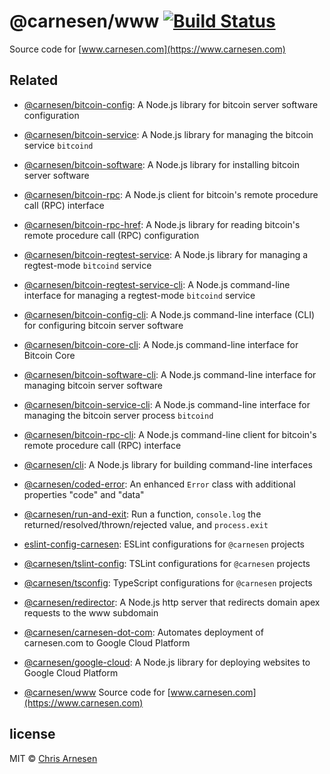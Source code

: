 # @carnesen/www [![Build Status](https://travis-ci.org/carnesen/www.svg?branch=master)](https://travis-ci.org/carnesen/www)

Source code for [www.carnesen.com](https://www.carnesen.com)

## Related
- [@carnesen/bitcoin-config](https://github.com/carnesen/bitcoin-config): A Node.js library for bitcoin server software configuration

- [@carnesen/bitcoin-service](https://github.com/carnesen/bitcoin-service): A Node.js library for managing the bitcoin service `bitcoind`

- [@carnesen/bitcoin-software](https://github.com/carnesen/bitcoin-software): A Node.js library for installing bitcoin server software

- [@carnesen/bitcoin-rpc](https://github.com/carnesen/bitcoin-rpc): A Node.js client for bitcoin's remote procedure call (RPC) interface

- [@carnesen/bitcoin-rpc-href](https://github.com/carnesen/bitcoin-rpc-href): A Node.js library for reading bitcoin's remote procedure call (RPC) configuration

- [@carnesen/bitcoin-regtest-service](https://github.com/carnesen/bitcoin-regtest-service): A Node.js library for managing a regtest-mode `bitcoind` service

- [@carnesen/bitcoin-regtest-service-cli](https://github.com/carnesen/bitcoin-regtest-service-cli): A Node.js command-line interface for managing a regtest-mode `bitcoind` service

- [@carnesen/bitcoin-config-cli](https://github.com/carnesen/bitcoin-core): A Node.js command-line interface (CLI) for configuring bitcoin server software

- [@carnesen/bitcoin-core-cli](https://github.com/carnesen/bitcoin-core-cli): A Node.js command-line interface for Bitcoin Core

- [@carnesen/bitcoin-software-cli](https://github.com/carnesen/bitcoin-software-cli): A Node.js command-line interface for managing bitcoin server software

- [@carnesen/bitcoin-service-cli](https://github.com/carnesen/bitcoin-service-cli): A Node.js command-line interface for managing the bitcoin server process `bitcoind`

- [@carnesen/bitcoin-rpc-cli](https://github.com/carnesen/bitcoin-rpc): A Node.js command-line client for bitcoin's remote procedure call (RPC) interface

- [@carnesen/cli](https://github.com/carnesen/cli): A Node.js library for building command-line interfaces

- [@carnesen/coded-error](https://github.com/carnesen/coded-error): An enhanced `Error` class with additional properties "code" and "data"

- [@carnesen/run-and-exit](https://github.com/carnesen/run-and-exit): Run a function, `console.log` the returned/resolved/thrown/rejected value, and `process.exit`

- [eslint-config-carnesen](https://github.com/carnesen/eslint-config-carnesen): ESLint configurations for `@carnesen` projects

- [@carnesen/tslint-config](https://github.com/carnesen/tslint-config): TSLint configurations for `@carnesen` projects

- [@carnesen/tsconfig](https://github.com/carnesen/tsconfig): TypeScript configurations for `@carnesen` projects

- [@carnesen/redirector](https://github.com/carnesen/redirector): A Node.js http server that redirects domain apex requests to the www subdomain

- [@carnesen/carnesen-dot-com](https://github.com/carnesen/carnesen-dot-com): Automates deployment of carnesen.com to Google Cloud Platform

- [@carnesen/google-cloud](https://github.com/carnesen/google-cloud): A Node.js library for deploying websites to Google Cloud Platform

- [@carnesen/www](https://github.com/carnesen/www) Source code for [www.carnesen.com](https://www.carnesen.com)

## license

MIT © [Chris Arnesen](https://www.carnesen.com)
